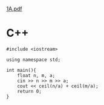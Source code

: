 
[1A.pdf](https://github.com/IMAD-Majid/CF-Solutions/files/12642382/1A.pdf)

# C++

```
#include <iostream>

using namespace std;

int main(){
	float n, m, a;
	cin >> n >> m >> a;
	cout << ceil(n/a) + ceil(m/a);
	return 0;
}
```
